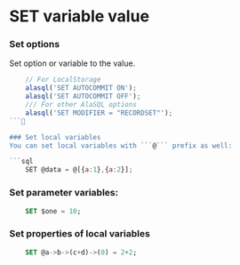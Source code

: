 # SET variable value

### Set options
Set option or variable to the value. 
```js
    // For LocalStorage
    alasql('SET AUTOCOMMIT ON');
    alasql('SET AUTOCOMMIT OFF');
    /// For other AlaSQL options
    alasql('SET MODIFIER = "RECORDSET"');
```

### Set local variables
You can set local variables with ```@``` prefix as well:

```sql
    SET @data = @[{a:1},{a:2}];
```

### Set parameter variables:
```sql
    SET $one = 10;
```

### Set properties of local variables
```sql
    SET @a->b->(c+d)->(0) = 2+2;
```
